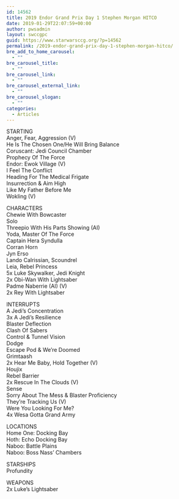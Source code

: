 ```yaml
---
id: 14562
title: 2019 Endor Grand Prix Day 1 Stephen Morgan HITCO
date: 2019-01-29T22:07:59+00:00
author: pwsadmin
layout: swccgpc
guid: https://www.starwarsccg.org/?p=14562
permalink: /2019-endor-grand-prix-day-1-stephen-morgan-hitco/
bre_add_to_home_carousel:
  - ""
bre_carousel_title:
  - ""
bre_carousel_link:
  - ""
bre_carousel_external_link:
  - ""
bre_carousel_slogan:
  - ""
categories:
  - Articles
---
```

STARTING  
Anger, Fear, Aggression (V)  
He Is The Chosen One/He Will Bring Balance  
Coruscant: Jedi Council Chamber  
Prophecy Of The Force  
Endor: Ewok Village (V)  
I Feel The Conflict  
Heading For The Medical Frigate  
Insurrection & Aim High  
Like My Father Before Me  
Wokling (V)

CHARACTERS  
Chewie With Bowcaster  
Solo  
Threepio With His Parts Showing (AI)  
Yoda, Master Of The Force  
Captain Hera Syndulla  
Corran Horn  
Jyn Erso  
Lando Calrissian, Scoundrel  
Leia, Rebel Princess  
5x Luke Skywalker, Jedi Knight  
2x Obi-Wan With Lightsaber  
Padme Naberrie (AI) (V)  
2x Rey With Lightsaber

INTERRUPTS  
A Jedi&#8217;s Concentration  
3x A Jedi&#8217;s Resilience  
Blaster Deflection  
Clash Of Sabers  
Control & Tunnel Vision  
Dodge  
Escape Pod & We&#8217;re Doomed  
Grimtaash  
2x Hear Me Baby, Hold Together (V)  
Houjix  
Rebel Barrier  
2x Rescue In The Clouds (V)  
Sense  
Sorry About The Mess & Blaster Proficiency  
They&#8217;re Tracking Us (V)  
Were You Looking For Me?  
4x Wesa Gotta Grand Army

LOCATIONS  
Home One: Docking Bay  
Hoth: Echo Docking Bay  
Naboo: Battle Plains  
Naboo: Boss Nass&#8217; Chambers

STARSHIPS  
Profundity

WEAPONS  
2x Luke&#8217;s Lightsaber